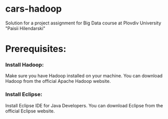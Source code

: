 # cars-hadoop
Solution for a project assignment for Big Data course at Plovdiv University "Paisii Hilendarski"

# Prerequisites:
### Install Hadoop:
Make sure you have Hadoop installed on your machine. You can download Hadoop from the official Apache Hadoop website.

### Install Eclipse:
Install Eclipse IDE for Java Developers. You can download Eclipse from the official Eclipse website.

